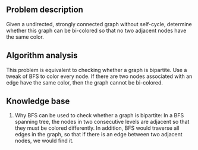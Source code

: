 ## Problem description

Given a undirected, strongly connected graph without self-cycle, determine whether this graph can be bi-colored so that no two adjacent nodes have the same color.

## Algorithm analysis

This problem is equivalent to checking whether a graph is bipartite.
Use a tweak of BFS to color every node. If there are two nodes associated with an edge have the same color, then the graph cannot be bi-colored.

## Knowledge base

1. Why BFS can be used to check whether a graph is bipartite:
   In a BFS spanning tree, the nodes in two consecutive levels are adjacent so that they must be colored differently.
   In addition, BFS would traverse all edges in the graph, so that if there is an edge between two adjacent nodes, we would find it.